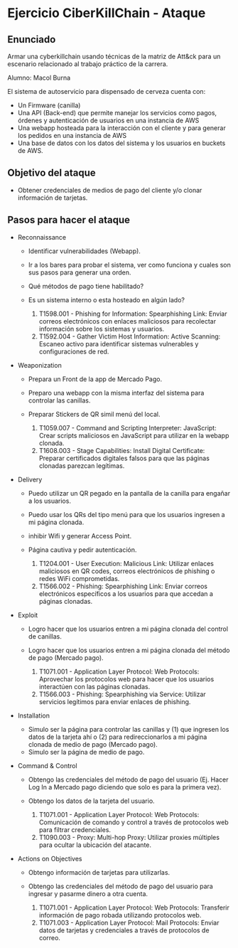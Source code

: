 # Ejercicio CiberKillChain - Ataque

## Enunciado

Armar una cyberkillchain usando técnicas de la matriz de Att&ck para un escenario relacionado al trabajo práctico de la carrera.

Alumno: Macol Burna

El sistema de autoservicio para dispensado de cerveza cuenta con:
 * Un Firmware (canilla)
 * Una API (Back-end) que permite manejar los servicios como pagos, órdenes y autenticación de usuarios en una instancia de AWS
 * Una webapp hosteada para la interacción con el cliente y para generar los pedidos en una instancia de AWS
 * Una base de datos con los datos del sistema y los usuarios en buckets de AWS.

## Objetivo del ataque

 * Obtener credenciales de medios de pago del cliente y/o clonar información de tarjetas.
       
## Pasos para hacer el ataque

* Reconnaissance
  - Identificar vulnerabilidades (Webapp).
  - Ir a los bares para probar el sistema, ver como funciona y cuales son sus pasos para generar una orden.
  - Qué métodos de pago tiene habilitado?
  - Es un sistema interno o esta hosteado en algún lado?
 
       1. T1598.001 - Phishing for Information: Spearphishing Link: Enviar correos electrónicos con enlaces maliciosos para recolectar información sobre los sistemas y usuarios.
       2. T1592.004 - Gather Victim Host Information: Active Scanning: Escaneo activo para identificar sistemas vulnerables y configuraciones de red.

* Weaponization
  - Prepara un Front de la app de Mercado Pago.
  - Preparo una webapp con la misma interfaz del sistema para controlar las canillas.
  - Preparar Stickers de QR simil menú del local.
 
       1. T1059.007 - Command and Scripting Interpreter: JavaScript: Crear scripts maliciosos en JavaScript para utilizar en la webapp clonada.
       2. T1608.003 - Stage Capabilities: Install Digital Certificate: Preparar certificados digitales falsos para que las páginas clonadas parezcan legítimas.

* Delivery
  - Puedo utilizar un QR pegado en la pantalla de la canilla para engañar a los usuarios.
  - Puedo usar los QRs del tipo menú para que los usuarios ingresen a mi página clonada.
  - inhibir Wifi y generar Access Point.
  - Página cautiva y pedir autenticación.
 
       1. T1204.001 - User Execution: Malicious Link: Utilizar enlaces maliciosos en QR codes, correos electrónicos de phishing o redes WiFi comprometidas.
       2. T1566.002 - Phishing: Spearphishing Link: Enviar correos electrónicos específicos a los usuarios para que accedan a páginas clonadas.

* Exploit
  - Logro hacer que los usuarios entren a mi página clonada del control de canillas.
  - Logro hacer que los usuarios entren a mi página clonada del método de pago (Mercado pago).
 
       1. T1071.001 - Application Layer Protocol: Web Protocols: Aprovechar los protocolos web para hacer que los usuarios interactúen con las páginas clonadas.
       2. T1566.003 - Phishing: Spearphishing via Service: Utilizar servicios legítimos para enviar enlaces de phishing.

* Installation
  - Simulo ser la página para controlar las canillas y (1) que ingresen los datos de la tarjeta ahí o (2) para redireccionarlos a mi página clonada de medio de pago (Mercado pago).
  - Simulo ser la página de medio de pago.

* Command & Control
  - Obtengo las credenciales del método de pago del usuario (Ej. Hacer Log In a Mercado pago diciendo que solo es para la primera vez).
  - Obtengo los datos de la tarjeta del usuario.
 
       1. T1071.001 - Application Layer Protocol: Web Protocols: Comunicación de comando y control a través de protocolos web para filtrar credenciales.
       2. T1090.003 - Proxy: Multi-hop Proxy: Utilizar proxies múltiples para ocultar la ubicación del atacante.
  
* Actions on Objectives
  - Obtengo información de tarjetas para utilizarlas.
  - Obtengo las credenciales del método de pago del usuario para ingresar y pasarme dinero a otra cuenta.
 
       1. T1071.001 - Application Layer Protocol: Web Protocols: Transferir información de pago robada utilizando protocolos web.
       2. T1071.003 - Application Layer Protocol: Mail Protocols: Enviar datos de tarjetas y credenciales a través de protocolos de correo.

